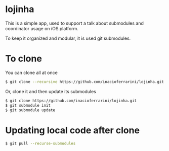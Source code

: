 # lojinha

This is a simple app, used to support a talk about submodules and coordinator usage on iOS platform.

To keep it organized and modular, it is used git submodules.

# To clone
You can clone all at once

```bash
$ git clone --recursive https://github.com/inacioferrarini/lojinha.git
```

Or, clone it and then update its submodules

```bash
$ git clone https://github.com/inacioferrarini/lojinha.git
$ git submodule init
$ git submodule update
```

# Updating local code after clone

```bash
$ git pull --recurse-submodules
```
